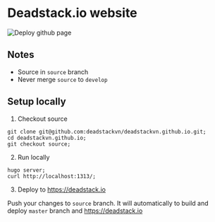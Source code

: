 # Deadstack.io website

![Deploy github page](https://github.com/deadstackvn/deadstackvn.github.io/workflows/Deploy%20github%20page/badge.svg)

## Notes

 - Source in `source` branch
 - Never merge `source` to `develop`

## Setup locally

1. Checkout source

```
git clone git@github.com:deadstackvn/deadstackvn.github.io.git;
cd deadstackvn.github.io;
git checkout source;
```

2. Run locally

```
hugo server;
curl http://localhost:1313/;
```

3. Deploy to https://deadstack.io

Push your changes to `source` branch. It will automatically to build and deploy `master` branch and https://deadstack.io

